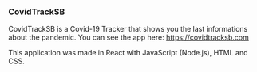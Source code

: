 ### CovidTrackSB

CovidTrackSB is a Covid-19 Tracker that shows you the last informations about the pandemic.
You can see the app here: https://covidtracksb.com

This application was made in React with JavaScript (Node.js), HTML and CSS.
